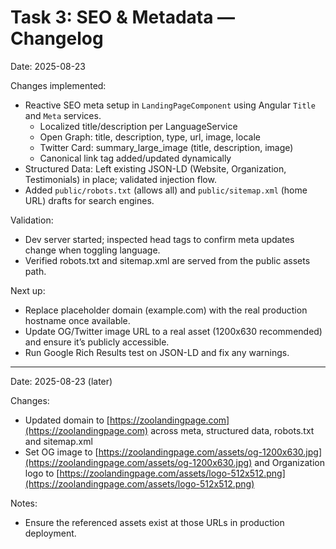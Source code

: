 # Task 3: SEO & Metadata — Changelog

Date: 2025-08-23

Changes implemented:

- Reactive SEO meta setup in `LandingPageComponent` using Angular `Title` and `Meta` services.
  - Localized title/description per LanguageService
  - Open Graph: title, description, type, url, image, locale
  - Twitter Card: summary_large_image (title, description, image)
  - Canonical link tag added/updated dynamically
- Structured Data: Left existing JSON-LD (Website, Organization, Testimonials) in place; validated injection flow.
- Added `public/robots.txt` (allows all) and `public/sitemap.xml` (home URL) drafts for search engines.

Validation:

- Dev server started; inspected head tags to confirm meta updates change when toggling language.
- Verified robots.txt and sitemap.xml are served from the public assets path.

Next up:

- Replace placeholder domain (example.com) with the real production hostname once available.
- Update OG/Twitter image URL to a real asset (1200x630 recommended) and ensure it’s publicly accessible.
- Run Google Rich Results test on JSON-LD and fix any warnings.

---

Date: 2025-08-23 (later)

Changes:

- Updated domain to [https://zoolandingpage.com](https://zoolandingpage.com) across meta, structured data, robots.txt and sitemap.xml
- Set OG image to [https://zoolandingpage.com/assets/og-1200x630.jpg](https://zoolandingpage.com/assets/og-1200x630.jpg) and Organization logo to [https://zoolandingpage.com/assets/logo-512x512.png](https://zoolandingpage.com/assets/logo-512x512.png)

Notes:

- Ensure the referenced assets exist at those URLs in production deployment.
